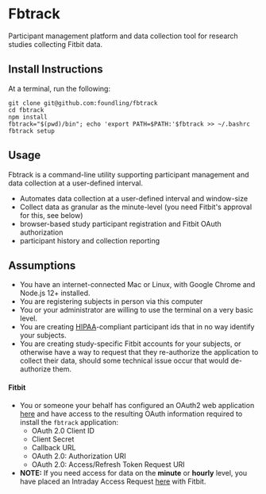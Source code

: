 # Fbtrack

Participant management platform and data collection tool for research studies collecting Fitbit data.

## Install Instructions

At a terminal, run the following:

```console
git clone git@github.com:foundling/fbtrack
cd fbtrack
npm install
fbtrack="$(pwd)/bin"; echo 'export PATH=$PATH:'$fbtrack >> ~/.bashrc
fbtrack setup
```

## Usage

Fbtrack is a command-line utility supporting participant management and data collection at a user-defined interval. 

- Automates data collection at a user-defined interval and window-size
- Collect data as granular as the minute-level (you need Fitbit's approval for this, see below)
- browser-based study participant registration and Fitbit OAuth authorization
- participant history and collection reporting


## Assumptions

- You have an internet-connected Mac or Linux, with Google Chrome and Node.js 12+ installed. 
- You are registering subjects in person via this computer
- You or your administrator are willing to use the terminal on a very basic level.
- You are creating [HIPAA](https://www.hhs.gov/hipaa/for-professionals/privacy/laws-regulations/index.html)-compliant participant ids that in no way identify your subjects.
- You are creating study-specific Fitbit accounts for your subjects, or otherwise have a way to request that they re-authorize the application to collect their data, should some technical issue occur that would de-authorize them.

#### Fitbit
- You or someone your behalf has configured an OAuth2 web application [here](https://dev.fitbit.com/apps/new) and have access to the resulting OAuth information required to install the `fbtrack` application:
  + OAuth 2.0 Client ID
  + Client Secret
  + Callback URL
  + OAuth 2.0: Authorization URI
  + OAuth 2.0: Access/Refresh Token Request URI
- **NOTE:** If you need access for data on the **minute** or **hourly** level, you have placed an Intraday Access Request [here](https://dev.fitbit.com/build/reference/web-api/intraday-requests/) with Fitbit.


